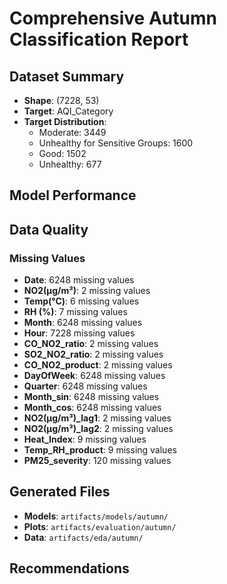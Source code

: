 # Comprehensive Autumn Classification Report

## Dataset Summary

- **Shape**: (7228, 53)
- **Target**: AQI_Category
- **Target Distribution**:
  - Moderate: 3449
  - Unhealthy for Sensitive Groups: 1600
  - Good: 1502
  - Unhealthy: 677

## Model Performance


## Data Quality

### Missing Values

- **Date**: 6248 missing values
- **NO2(µg/m³)**: 2 missing values
- **Temp(°C)**: 6 missing values
- **RH (%)**: 7 missing values
- **Month**: 6248 missing values
- **Hour**: 7228 missing values
- **CO_NO2_ratio**: 2 missing values
- **SO2_NO2_ratio**: 2 missing values
- **CO_NO2_product**: 2 missing values
- **DayOfWeek**: 6248 missing values
- **Quarter**: 6248 missing values
- **Month_sin**: 6248 missing values
- **Month_cos**: 6248 missing values
- **NO2(µg/m³)_lag1**: 2 missing values
- **NO2(µg/m³)_lag2**: 2 missing values
- **Heat_Index**: 9 missing values
- **Temp_RH_product**: 9 missing values
- **PM25_severity**: 120 missing values

## Generated Files

- **Models**: `artifacts/models/autumn/`
- **Plots**: `artifacts/evaluation/autumn/`
- **Data**: `artifacts/eda/autumn/`

## Recommendations

